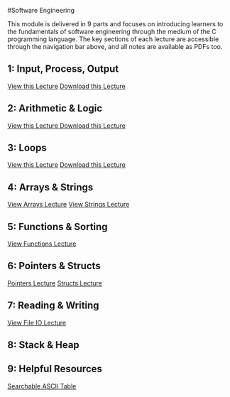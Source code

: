 #Software Engineering

This module is delivered in 9 parts and focuses on introducing learners to the fundamentals of software engineering through the medium of the C programming language. The key sections of each lecture are accessible through the navigation bar above, and all notes are available as PDFs too.

## 1: Input, Process, Output

<a href="#!C1_input_process_output.md" class="btn btn-primary">View this Lecture</a> <a href="01_input_process_output.pdf" class="btn btn-primary" target="_blank">Download this Lecture</a>

## 2: Arithmetic & Logic

<a href="#!C2_arithmetic_logic.md" class="btn btn-primary">View this Lecture</a><a href=""> </a><a href="02_arithmetic_logic.pdf" class="btn btn-primary" target="_blank">Download this Lecture</a>

## 3: Loops

<a href="#!C3_loops.md" class="btn btn-primary">View this Lecture</a> <a href="03_loops.pdf" class="btn btn-primary" target="_blank">Download this Lecture</a>

## 4: Arrays & Strings
<a href="#!C10_arrays.md" class="btn btn-primary">View Arrays Lecture</a> <a href="#!C11_strings.md" class="btn btn-primary">View Strings Lecture</a>

## 5: Functions & Sorting

<a href="#!C12_functions.md" class="btn btn-primary">View Functions Lecture</a>

## 6: Pointers & Structs

<a href="#!C6_pointers.md" class="btn btn-primary"> Pointers Lecture</a> <a 
href="#!C8_structs.md" class="btn btn-primary"> Structs Lecture</a>

## 7: Reading & Writing

<a href="#!C9_reading_writing.md" class="btn btn-primary">View File IO Lecture</a>



## 8: Stack & Heap


## 9: Helpful Resources

<a href="table.html" target="_blank">Searchable ASCII Table</a>